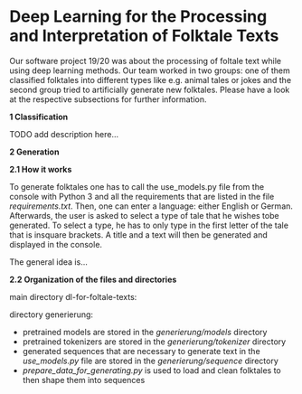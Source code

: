 # Deep Learning for the Processing and Interpretation of Folktale Texts

Our software project 19/20 was about the processing of foltale text while using deep learning methods. Our team worked in two groups: one of them classified folktales into different types like e.g. animal tales or jokes and the second group tried to artificially generate new folktales. Please have a look at the respective subsections for further information.

**1 Classification** 

TODO add description here...

**2 Generation**

**2.1 How it works**

To generate folktales one has to call the use_models.py file from the console with Python 3 and all the requirements that are listed in the file _requirements.txt_. Then, one can enter a language:  either English or German.  Afterwards, the user is asked to select a type of tale that he wishes tobe generated.  To select a type, he has to only type in the first letter of the tale that is insquare brackets.  A title and a text will then be generated and displayed in the console.

The general idea is...

**2.2 Organization of the files and directories**

main directory dl-for-foltale-texts:



directory generierung:

- pretrained models are stored in the _generierung/models_ directory
- pretrained tokenizers are stored in the _generierung/tokenizer_ directory
- generated sequences that are necessary to generate text in the _use_models.py_ file are stored in the _generierung/sequence_ directory
- _prepare_data_for_generating.py_ is used to load and clean folktales to then shape them into sequences

